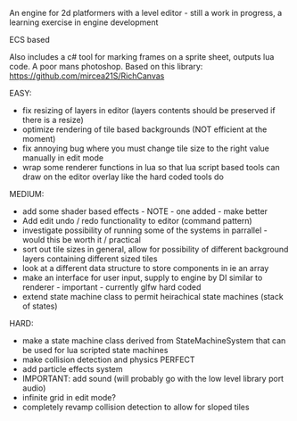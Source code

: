An engine for 2d platformers with a level editor - still a work in progress, a learning exercise in engine development

ECS based

Also includes a c# tool for marking frames on a sprite sheet, outputs lua code. A poor mans photoshop. Based on this library: https://github.com/mircea21S/RichCanvas


EASY:
- fix resizing of layers in editor (layers contents should be preserved if there is a resize)
- optimize rendering of tile based backgrounds (NOT efficient at the moment)
- fix annoying bug where you must change tile size to the right value manually in edit mode
- wrap some renderer functions in lua so that lua script based tools can draw on the editor overlay like the hard coded tools do

MEDIUM:
- add some shader based effects - NOTE - one added - make better
- Add edit undo / redo functionality to editor (command pattern)
- investigate possibility of running some of the systems in parrallel - would this be worth it / practical
- sort out tile sizes in general, allow for possibility of different background layers containing different sized tiles
- look at a different data structure to store components in ie an array
- make an interface for user input, supply to engine by DI similar to renderer - important - currently glfw hard coded
- extend state machine class to permit heirachical state machines (stack of states)

HARD:
- make a state machine class derived from StateMachineSystem that can be used for lua scripted state machines
- make collision detection and physics PERFECT
- add particle effects system
- IMPORTANT: add sound (will probably go with the low level library port audio)
- infinite grid in edit mode?
- completely revamp collision detection to allow for sloped tiles
